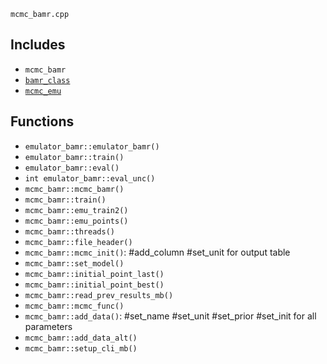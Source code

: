 `mcmc_bamr.cpp`

## Includes
 - `mcmc_bamr` 
 - [`bamr_class`](bamr_class.md) 
 - [`mcmc_emu`](./mcmc_emu.md) 

## Functions
 - `emulator_bamr::emulator_bamr()` 
 - `emulator_bamr::train()`
 - `emulator_bamr::eval()`
 - `int emulator_bamr::eval_unc()`
 - `mcmc_bamr::mcmc_bamr()`
 - `mcmc_bamr::train()`
 - `mcmc_bamr::emu_train2()`
 - `mcmc_bamr::emu_points()`
 - `mcmc_bamr::threads()`
 - `mcmc_bamr::file_header()`
 - `mcmc_bamr::mcmc_init()`: #add_column #set_unit for output table
 - `mcmc_bamr::set_model()`
 - `mcmc_bamr::initial_point_last()`
 - `mcmc_bamr::initial_point_best()`
 - `mcmc_bamr::read_prev_results_mb()`
 - `mcmc_bamr::mcmc_func()`
 - `mcmc_bamr::add_data()`: #set_name #set_unit #set_prior #set_init for all parameters
 - `mcmc_bamr::add_data_alt()`
 - `mcmc_bamr::setup_cli_mb()`
 